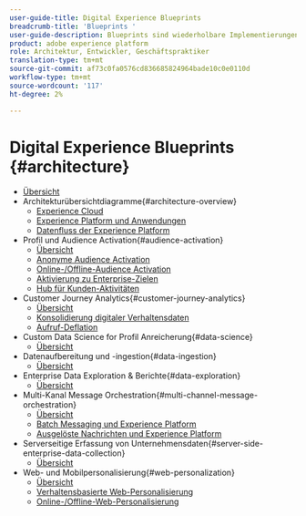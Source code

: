 ```yaml
---
user-guide-title: Digital Experience Blueprints
breadcrumb-title: 'Blueprints '
user-guide-description: Blueprints sind wiederholbare Implementierungen zur Lösung festgestellter Geschäftsprobleme und enthalten Architekturdiagramme, technische Überlegungen und relevante Links zur Dokumentation.
product: adobe experience platform
role: Architektur, Entwickler, Geschäftspraktiker
translation-type: tm+mt
source-git-commit: af73c0fa0576cd836685824964bade10c0e0110d
workflow-type: tm+mt
source-wordcount: '117'
ht-degree: 2%

---
```


# Digital Experience Blueprints {#architecture}

+ [Übersicht](/help/blueprints/overview.md)
+ Architekturübersichtdiagramme{#architecture-overview}
   + [Experience Cloud](/help/blueprints/experience-platform/experience-cloud.md)
   + [Experience Platform und Anwendungen](/help/blueprints/experience-platform/platform-applications.md)
   + [Datenfluss der Experience Platform](/help/blueprints/experience-platform/platform-data-flow.md)
+ Profil und Audience Activation{#audience-activation}
   + [Übersicht](/help/blueprints/audience-activation/overview.md)
   + [Anonyme Audience Activation](/help/blueprints/audience-activation/anonymous.md)
   + [Online-/Offline-Audience Activation](/help/blueprints/audience-activation/online-offline.md)
   + [Aktivierung zu Enterprise-Zielen](/help/blueprints/audience-activation/enterprise-destinations.md)
   + [Hub für Kunden-Aktivitäten](/help/blueprints/audience-activation/customer-activity.md)
+ Customer Journey Analytics{#customer-journey-analytics}
   + [Übersicht](/help/blueprints/customer-journey-analytics/overview.md)
   + [Konsolidierung digitaler Verhaltensdaten](/help/blueprints/customer-journey-analytics/digital-behavioral-data-consolidation.md)
   + [Aufruf-Deflation](/help/blueprints/customer-journey-analytics/call-deflect.md)
+ Custom Data Science for Profil Anreicherung{#data-science}
   + [Übersicht](/help/blueprints/data-science/overview.md)
+ Datenaufbereitung und -ingestion{#data-ingestion}
   + [Übersicht](/help/blueprints/data-ingestion/overview.md)
+ Enterprise Data Exploration &amp; Berichte{#data-exploration}
   + [Übersicht](/help/blueprints/data-exploration/overview.md)
+ Multi-Kanal Message Orchestration{#multi-channel-message-orchestration}
   + [Übersicht](/help/blueprints/multi-channel-message-orchestration/overview.md)
   + [Batch Messaging und Experience Platform](/help/blueprints/multi-channel-message-orchestration/batch-messaging.md)
   + [Ausgelöste Nachrichten und Experience Platform](/help/blueprints/multi-channel-message-orchestration/triggered-messaging.md)
+ Serverseitige Erfassung von Unternehmensdaten{#server-side-enterprise-data-collection}
   + [Übersicht](/help/blueprints/server-side-enterprise-data-collection/overview.md)
+ Web- und Mobilpersonalisierung{#web-personalization}
   + [Übersicht](/help/blueprints/web-personalization/overview.md)
   + [Verhaltensbasierte Web-Personalisierung](/help/blueprints/web-personalization/behavioral.md)
   + [Online-/Offline-Web-Personalisierung](/help/blueprints/web-personalization/online-offline.md)

